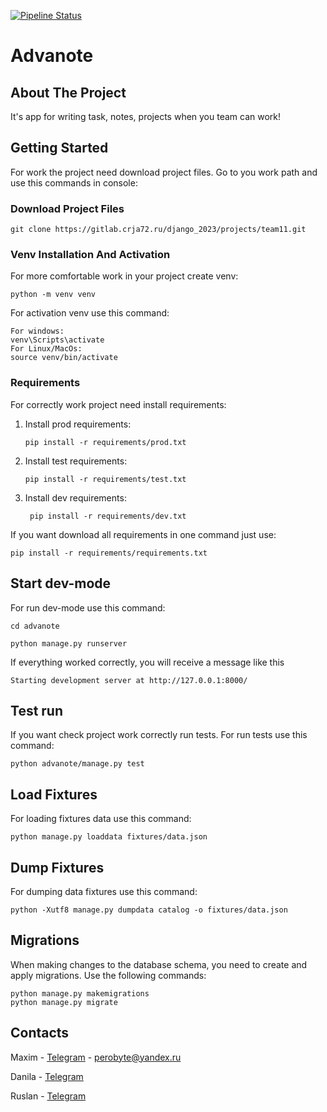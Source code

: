 [![Pipeline Status](https://gitlab.crja72.ru/django_2023/projects/team11/badges/main/pipeline.svg)](https://gitlab.crja72.ru/django_2023/projects/team11/commits/main)

# Advanote

## About The Project

It's app for writing task, notes, projects when you team can work!

## Getting Started

For work the project need download project files.
Go to you work path and use this commands in console:

### Download Project Files

```commandline
git clone https://gitlab.crja72.ru/django_2023/projects/team11.git
```

### Venv Installation And Activation

For more comfortable work in your project create venv:

```commandline
python -m venv venv
```

For activation venv use this command:

```commandline
For windows:
venv\Scripts\activate
For Linux/MacOs:
source venv/bin/activate
```

### Requirements

For correctly work project need install requirements:

1. Install prod requirements:
    ```commandline 
    pip install -r requirements/prod.txt
    ```
2. Install test requirements:
    ```commandline 
    pip install -r requirements/test.txt
    ```
3. Install dev requirements:
   ```commandline 
    pip install -r requirements/dev.txt
   ```
If you want download all requirements in one command just use:
```commandline
pip install -r requirements/requirements.txt
```

## Start dev-mode

For run dev-mode use this command:

```commandline
cd advanote

python manage.py runserver
```

If everything worked correctly, you will receive a message like this

```commandline
Starting development server at http://127.0.0.1:8000/
```

## Test run

If you want check project work correctly run tests.
For run tests use this command:

```commandline
python advanote/manage.py test
```

## Load Fixtures
For loading fixtures data use this command:
```commandline
python manage.py loaddata fixtures/data.json
```
## Dump Fixtures
For dumping data fixtures use this command:
```commandline
python -Xutf8 manage.py dumpdata catalog -o fixtures/data.json
```

## Migrations
When making changes to the database schema, you need to create and apply migrations. Use the following commands:

```commandline
python manage.py makemigrations
python manage.py migrate
```

## Contacts

Maxim - [Telegram](https://t.me/neverov_maxim) - perobyte@yandex.ru

Danila - [Telegram](https://t.me/Ramedon)

Ruslan - [Telegram](https://t.me/rs31113)